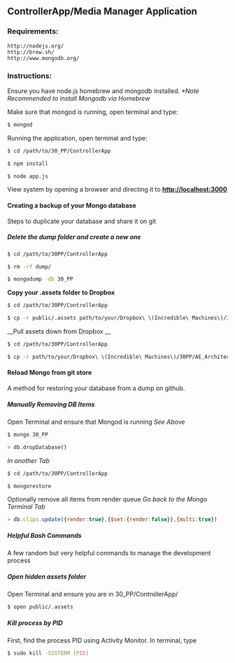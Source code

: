 ControllerApp/Media Manager Application
--------------------------------------------

### Requirements:
	http://nodejs.org/
	http://brew.sh/
	http://www.mongodb.org/

### Instructions:
Ensure you have node.js homebrew and mongodb installed.
_*Note Recommended to install Mongodb via Homebrew_

Make sure that mongod is running, open terminal and type:
```bash
$ mongod
```
Running the application, open terminal and type:
```bash
$ cd /path/to/30_PP/ControllerApp

$ npm install

$ node app.js
```
View system by opening a browser and directing it to __[http://localhost:3000](http://localhost:3000)__

#### Creating a backup of your Mongo database
Steps to duplicate your database and share it on git

##### Delete the dump folder and create a new one

```bash
$ cd /path/to/30PP/ControllerApp

$ rm -rf dump/

$ mongodump -db 30_PP
```

__Copy your .assets folder to Dropbox__

```bash
$ cd /path/to/30PP/ControllerApp

$ cp -r public/.assets path/to/your/Dropbox\ \(Incredible\ Machines\)/30PP/AE_Architecture/Database/assets
```

__Pull assets down from Dropbox __

```bash
$ cd /path/to/30PP/ControllerApp

$ cp -r path/to/your/Dropbox\ \(Incredible\ Machines\)/30PP/AE_Architecture/Database/assets/ public/.assets/
```

#### Reload Mongo from git store
A method for restoring your database from a dump on github.


##### Manually Removing DB Items

Open Terminal and ensure that Mongod is running *See Above*
```bash
$ mongo 30_PP

> db.dropDatabase()
```
_In another Tab_

```bash
$ cd /path/to/30PP/ControllerApp

$ mongorestore
```
Optionally remove all items from render queue _Go back to the Mongo Terminal Tab_

```javascript
> db.clips.update({render:true},{$set:{render:false}},{multi:true})
```

##### Helpful Bash Commands

A few random but very helpful commands to manage the development process

##### Open hidden assets folder
Open Terminal and ensure you are in 30_PP/ControllerApp/
```bash
$ open public/.assets
```

##### Kill process by PID
First, find the process PID using Activity Monitor.
In terminal, type  
```bash
$ sudo kill -SIGTERM [PID]
```
